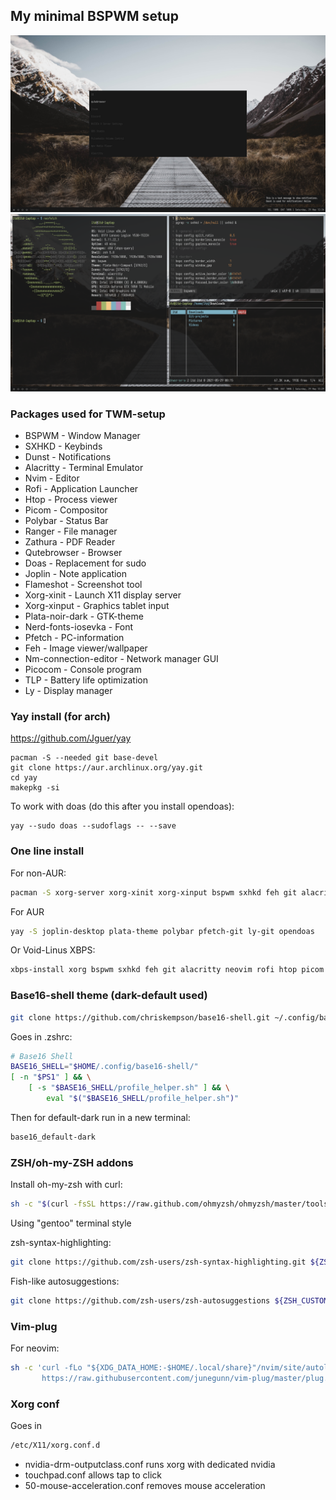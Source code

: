 ## My minimal BSPWM setup
<img src="example2.png">
<img src="example.png">

### Packages used for TWM-setup
* BSPWM - Window Manager
* SXHKD - Keybinds
* Dunst - Notifications
* Alacritty - Terminal Emulator
* Nvim - Editor
* Rofi - Application Launcher
* Htop - Process viewer
* Picom - Compositor
* Polybar - Status Bar
* Ranger - File manager
* Zathura - PDF Reader
* Qutebrowser - Browser
* Doas - Replacement for sudo
* Joplin - Note application
* Flameshot - Screenshot tool
* Xorg-xinit - Launch X11 display server
* Xorg-xinput - Graphics tablet input
* Plata-noir-dark - GTK-theme
* Nerd-fonts-iosevka - Font
* Pfetch - PC-information
* Feh - Image viewer/wallpaper
* Nm-connection-editor - Network manager GUI
* Picocom - Console program
* TLP - Battery life optimization
* Ly - Display manager

### Yay install (for arch)
https://github.com/Jguer/yay

```shell
pacman -S --needed git base-devel
git clone https://aur.archlinux.org/yay.git
cd yay
makepkg -si
```

To work with doas (do this after you install opendoas):
```shell
yay --sudo doas --sudoflags -- --save
```

### One line install
For non-AUR:
```sh
pacman -S xorg-server xorg-xinit xorg-xinput bspwm sxhkd feh git alacritty neovim rofi htop picom ranger zathura zathura-pdf-poppler qutebrowser flameshot dunst picocom nm-connection-editor tlp
```

For AUR
```sh
yay -S joplin-desktop plata-theme polybar pfetch-git ly-git opendoas
```

Or Void-Linus XBPS:
```sh
xbps-install xorg bspwm sxhkd feh git alacritty neovim rofi htop picom ranger zathura zathura-pdf-poppler qutebrowser flameshot dunst picocom tlp opendoas
```

### Base16-shell theme (dark-default used)
```sh
git clone https://github.com/chriskempson/base16-shell.git ~/.config/base16-shell
```

Goes in .zshrc:
```sh
# Base16 Shell
BASE16_SHELL="$HOME/.config/base16-shell/"
[ -n "$PS1" ] && \
    [ -s "$BASE16_SHELL/profile_helper.sh" ] && \
        eval "$("$BASE16_SHELL/profile_helper.sh")"
```

Then for default-dark run in a new terminal:
```sh
base16_default-dark
```

### ZSH/oh-my-ZSH addons
Install oh-my-zsh with curl:
```sh
sh -c "$(curl -fsSL https://raw.github.com/ohmyzsh/ohmyzsh/master/tools/install.sh)"
```

Using "gentoo" terminal style

zsh-syntax-highlighting:
```sh
git clone https://github.com/zsh-users/zsh-syntax-highlighting.git ${ZSH_CUSTOM:-~/.oh-my-zsh/custom}/plugins/zsh-syntax-highlighting
```

Fish-like autosuggestions:
```sh
git clone https://github.com/zsh-users/zsh-autosuggestions ${ZSH_CUSTOM:-~/.oh-my-zsh/custom}/plugins/zsh-autosuggestions
```

### Vim-plug
For neovim:
```sh
sh -c 'curl -fLo "${XDG_DATA_HOME:-$HOME/.local/share}"/nvim/site/autoload/plug.vim --create-dirs \
       https://raw.githubusercontent.com/junegunn/vim-plug/master/plug.vim'
```

### Xorg conf
Goes in
```sh
/etc/X11/xorg.conf.d
```
* nvidia-drm-outputclass.conf runs xorg with dedicated nvidia
* touchpad.conf allows tap to click
* 50-mouse-acceleration.conf removes mouse acceleration

